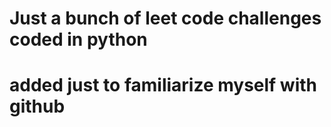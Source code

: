 # Just a bunch of leet code challenges coded in python 
# added just to familiarize myself with github
